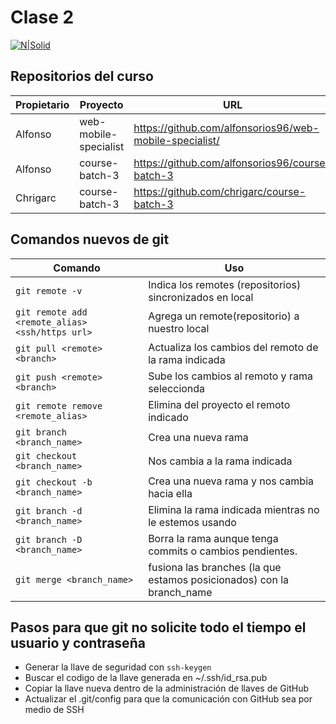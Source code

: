 # Clase 2

[![N|Solid](https://cldup.com/dTxpPi9lDf.thumb.png)](https://nodesource.com/products/nsolid)

## Repositorios del curso
| Propietario | Proyecto | URL | Alias |
| ------ | ------ | ------ | ------ |
| Alfonso | web-mobile-specialist | https://github.com/alfonsorios96/web-mobile-specialist/ | 
| Alfonso | course-batch-3 | https://github.com/alfonsorios96/course-batch-3 | upstream | 
| Chrigarc | course-batch-3 | https://github.com/chrigarc/course-batch-3 | origin |

## Comandos nuevos de git
| Comando | Uso |
| ------ | ------ |
| `git remote -v` | Indica los remotes (repositorios) sincronizados en local |
| `git remote add <remote_alias> <ssh/https url>` | Agrega un remote(repositorio) a nuestro local |
| `git pull <remote> <branch>` | Actualiza los cambios del remoto de la rama indicada |
| `git push <remote> <branch>` | Sube los cambios al remoto y rama seleccionda|
| `git remote remove <remote_alias>` | Elimina del proyecto el remoto indicado |
| `git branch <branch_name>` | Crea una nueva rama | 
| `git checkout <branch_name>` | Nos cambia a la rama indicada | 
| `git checkout -b <branch_name>` | Crea una nueva rama y nos cambia hacia ella |
| `git branch -d <branch_name>` | Elimina la rama indicada mientras no le estemos usando |
| `git branch -D <branch_name>` | Borra la rama aunque tenga commits o cambios pendientes. | 
| `git merge <branch_name>` | fusiona las branches (la que estamos posicionados) con la branch_name | 

## Pasos para que git no solicite todo el tiempo el usuario y contraseña
* Generar la llave de seguridad con `ssh-keygen`
* Buscar el codigo de la llave generada en ~/.ssh/id_rsa.pub
* Copiar la llave nueva dentro de la administración de llaves de GitHub
* Actualizar el .git/config para que la comunicación con GitHub sea por medio de SSH

